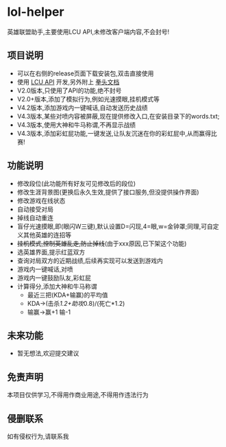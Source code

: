 # lol-helper

英雄联盟助手,主要使用LCU API,未修改客户端内容,不会封号!

## 项目说明

- 可以在右侧的release页面下载安装包,双击直接使用
- 使用 [LCU API](https://riot-api-libraries.readthedocs.io/) 开发,另外附上 [拳头文档](https://developer.riotgames.com/docs/lol/)
- V2.0版本,只使用了API的功能,绝不封号
- V2.0+版本,添加了模拟行为,例如光速摸眼,挂机模式等
- V4.2版本,添加游戏内一键喊话,自动发送历史战绩
- V4.3版本,某些对喷内容被屏蔽,现在提供修改入口,在安装目录下的words.txt; 
- V4.3版本,使用大神和牛马称谓,不再显示战绩
- V4.3版本,添加彩虹屁功能,一键发送,让队友沉迷在你的彩虹屁中,从而赢得比赛!

## 功能说明

- 修改段位(此功能所有好友可见修改后的段位)
- 修改生涯背景图(更换后永久生效,提供了接口服务,但没提供操作界面)
- 修改游戏在线状态
- 自动接受对局
- 掉线自动重连
- 盲仔光速摸眼,即(眼闪W三键),默认设置D=闪现,4=眼,w=金钟罩;同理,可自定义其他英雄的连招等
- ~~挂机模式,控制英雄乱走,防止掉线~~(由于xxx原因,已下架这个功能)
- 选英雄界面,提示红蓝双方
- 查询对局双方的近期战绩,后续再实现可以发送到游戏内
- 游戏内一键喊话,对喷
- 游戏内一键鼓励队友,彩虹屁
- 计算得分,添加大神和牛马称谓
  - 最近三把(KDA+输赢)的平均值
  - KDA->(击杀*1.2+助攻*0.8)/(死亡*1.2)
  - 输赢->赢+1 输-1

## 未来功能

- 暂无想法,欢迎提交建议


## 免责声明

本项目仅供学习,不得用作商业用途,不得用作违法行为

## 侵删联系

如有侵权行为,请联系我

